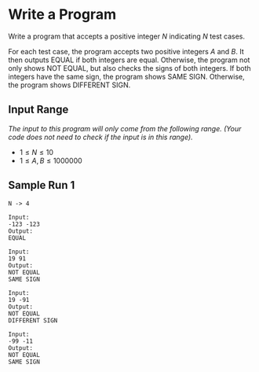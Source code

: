 # Write a Program

Write a program that accepts a positive integer $N$ indicating $N$ test cases.

For each test case, the program accepts two positive integers $A$ and $B$. It then outputs EQUAL if both integers are equal. Otherwise, the program not only shows NOT EQUAL, but also checks the signs of both integers. If both integers have the same sign, the program shows SAME SIGN. Otherwise, the program shows DIFFERENT SIGN.

## Input Range

*The input to this program will only come from the following range. (Your code does not need to check if the input is in this range).*

- $1 \leq N \leq 10$
- $1 \leq A, B \leq 1000000$

## Sample Run 1

```
N -> 4

Input:
-123 -123
Output:
EQUAL

Input:
19 91
Output:
NOT EQUAL
SAME SIGN

Input:
19 -91
Output:
NOT EQUAL
DIFFERENT SIGN

Input:
-99 -11
Output:
NOT EQUAL
SAME SIGN
```